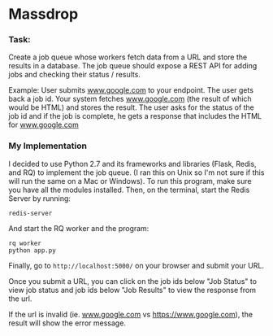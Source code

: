 # Massdrop
### Task:
Create a job queue whose workers fetch data from a URL and store the results in a database.  The job queue should expose a REST API for adding jobs and checking their status / results.

Example:
User submits www.google.com to your endpoint.  The user gets back a job id. Your system fetches www.google.com (the result of which would be HTML) and stores the result.  The user asks for the status of the job id and if the job is complete, he gets a response that includes the HTML for www.google.com

### My Implementation
I decided to use Python 2.7 and its frameworks and libraries (Flask, Redis, and RQ) to implement the job queue.
(I ran this on Unix so I'm not sure if this will run the same on a Mac or Windows).
To run this program, make sure you have all the modules installed. Then, on the terminal, start the Redis Server by running:
```
redis-server
```
And start the RQ worker and the program:
```
rq worker
python app.py
```
Finally, go to `http://localhost:5000/` on your browser and submit your URL.

Once you submit a URL, you can click on the job ids below "Job Status" to view job status and job ids below "Job Results" to view the response from the url.

If the url is invalid (ie. www.google.com vs https://www.google.com), the result will show the error message. 
